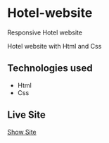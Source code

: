 # Hotel-website
Responsive Hotel website 

 Hotel website with Html and Css

## Technologies used
* Html
* Css

## Live Site

[Show Site](https://aygulysn.github.io/Hotel-website/)


